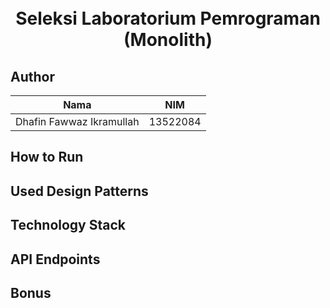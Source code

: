 <h1 align="center"><br>
  Seleksi Laboratorium Pemrograman<br>
  (Monolith)<br>
</h1>

## Author
|          Nama             |      NIM      |
| ------------------------- | ------------- |
| Dhafin Fawwaz Ikramullah  |    13522084   |

## How to Run
<!-- Cara menjalankan,  -->


## Used Design Patterns
<!-- Design pattern yang digunakan dan alasannya,  -->


## Technology Stack
<!-- Technology stack beserta versi yang dipakai,  -->

## API Endpoints
<!-- Endpoint apa saja yang dibuat,  -->

## Bonus
<!-- Bonus yang dikerjakan bila ada. -->

